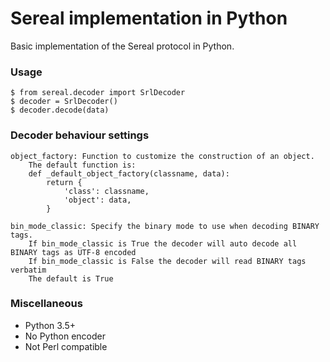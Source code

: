 # Sereal implementation in Python

Basic implementation of the Sereal protocol in Python.

### Usage

    $ from sereal.decoder import SrlDecoder
    $ decoder = SrlDecoder()
    $ decoder.decode(data)

### Decoder behaviour settings

    object_factory: Function to customize the construction of an object.
        The default function is:
        def _default_object_factory(classname, data):
            return {
                'class': classname,
                'object': data,
            }

    bin_mode_classic: Specify the binary mode to use when decoding BINARY tags.
        If bin_mode_classic is True the decoder will auto decode all BINARY tags as UTF-8 encoded
        If bin_mode_classic is False the decoder will read BINARY tags verbatim
        The default is True

### Miscellaneous

- Python 3.5+
- No Python encoder
- Not Perl compatible